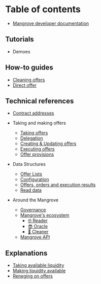 # Table of contents

* [Mangrove developer documentation](README.md)
## Tutorials
* Demoes  

## How-to guides
* [Cleaning offers](offer-taker/cleaning-an-offer.md)
* [Direct offer](offer-making-strategies/basic-offer.md)

## Technical references
  * [Contract addresses](contract-addresses.md)

  * Taking and making offers
    * [Taking offers](offer-taker/taker-order.md)
    * [Delegation](offer-taker/delegate-takers.md)
    * [Creating & Updating offers](offer-maker/reactive-offer.md)
    * [Executing offers](offer-maker/maker-contract.md)
    * [Offer provisions](offer-maker/offer-provision.md)
  
  * Data Structures
    * [Offer Lists](data-structures/market.md)
    * [Configuration](data-structures/mangrove-configuration.md)
    * [Offers, orders and execution results](data-structures/offer-data-structures.md)
    * [Read data](data-structures/read-data.md)

  * Around the Mangrove <a href="#meta-topics" id="meta-topics"></a>
    * [Governance](meta-topics/governance.md)
    * [Mangrove's ecosystem](meta-topics/mangroves-ecosystem/README.md)
      * [🤓 Reader](meta-topics/mangroves-ecosystem/reader.md)
      * [😎 Oracle](meta-topics/mangroves-ecosystem/monitor.md)
      * [👾 Cleaner](meta-topics/mangroves-ecosystem/cleaner.md)
    * [Mangrove API](meta-topics/mangrove-api/README.md)

## Explanations
* [Taking available liquidity](offer-taker/README.md)
* [Making liquidity available](offer-maker/README.md)
* [Reneging on offers](offer-making-strategies/taker-compensation.md)
